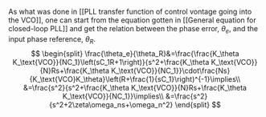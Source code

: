 As what was done in [[PLL transfer function of control vontage going into the VCO]], one can start from the equation gotten in [[General equation for closed-loop PLL]] and get the relation between the phase error, $\theta_e$, and the input phase reference, $\theta_R$.
$$
\begin{split}
\frac{\theta_e}{\theta_R}&=\frac{\frac{K_\theta K_\text{VCO}}{NC_1}\left(sC_1R+1\right)}{s^2+\frac{K_\theta K_\text{VCO}}{N}Rs+\frac{K_\theta K_\text{VCO}}{NC_1}}\cdot\frac{Ns}{K_\text{VCO}K_\theta}\left(R+\frac{1}{sC_1}\right)^{-1}\implies\\
&=\frac{s^2}{s^2+\frac{K_\theta K_\text{VCO}}{N}Rs+\frac{K_\theta K_\text{VCO}}{NC_1}}\implies\\
&=\frac{s^2}{s^2+2\zeta\omega_ns+\omega_n^2}
\end{split}
$$